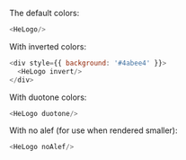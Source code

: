The default colors:

```js
<HeLogo/>
```

With inverted colors:

```js
<div style={{ background: '#4abee4' }}>
  <HeLogo invert/>
</div>
```

With duotone colors:

```js
<HeLogo duotone/>
```

With no alef (for use when rendered smaller):

```js
<HeLogo noAlef/>
```
